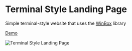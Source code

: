 # Terminal Style Landing Page

Simple terminal-style website that uses the [WinBox](https://github.com/nextapps-de/winbox) library

[Demo](https://simpleterminallanding.netlify.app/)

![Terminal Style Landing Page](https://i.ibb.co/896pFs7/Screenshot-26.png)

